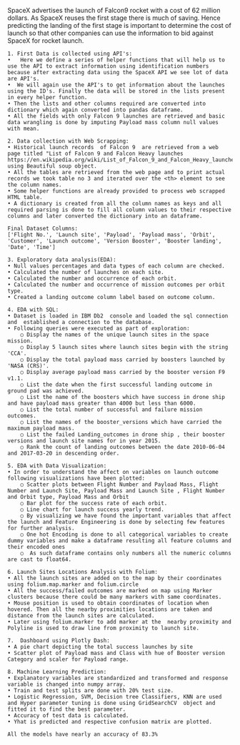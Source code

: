 SpaceX advertises the launch of Falcon9 rocket with a cost of 62 million dollars. As SpaceX reuses the first stage there is much of saving. Hence predicting the landing of the first stage is important to determine the cost of launch so that other companies can use the information to bid against SpaceX for rocket launch.

	1. First Data is collected using API's:
	•   Here we define a series of helper functions that will help us to use the API to extract information using identification numbers because after extracting data using the SpaceX API we see lot of data are API's.
	•  We will again use the API's to get information about the launches using the ID's. Finally the data will be stored in the lists present in every helper function. 
	• Then the lists and other columns required are converted into dictionary which again converted into pandas dataframe.
	• All the fields with only Falcon 9 launches are retrieved and basic data wrangling is done by imputing Payload mass column null values with mean.
	
	2. Data collection with Web Scrapping:
	• Historical launch records  of Falcon 9  are retrieved from a web page titled "List of Falcon 9 and Falcon Heavy launches https://en.wikipedia.org/wiki/List_of_Falcon_9_and_Falcon_Heavy_launches using Beautiful soup object.
	• All the tables are retrieved from the web page and to print actual records we took table no 3 and iterated over the <th> element to see the column names.
	• Some helper functions are already provided to process web scrapped HTML table.
	• A dictionary is created from all the column names as keys and all required parsing is done to fill all column values to their respective columns and later converted the dictionary into an dataframe.
	
	Final Dataset Columns:
	['Flight No.', 'Launch site', 'Payload', 'Payload mass', 'Orbit', 'Customer', 'Launch outcome', 'Version Booster', 'Booster landing', 'Date', 'Time']
	
	3. Exploratory data analysis(EDA):
	• Null values percentages and data types of each column are checked.
	• Calculated the number of launches on each site.
	• Calculated the number and occurrence of each orbit.
	• Calculated the number and occurrence of mission outcomes per orbit type.
	• Created a landing outcome column label based on outcome column.
	
	4. EDA with SQL:
	• Dataset is loaded in IBM Db2  console and loaded the sql connection and  established a connection to the database.
	• Following queries were executed as part of exploration:
		○ Display the names of the unique launch sites in the space mission.
		○ Display 5 launch sites where launch sites begin with the string 'CCA'.
		○ Display the total payload mass carried by boosters launched by 'NASA (CRS)'.
		○ Display average payload mass carried by the booster version F9 v1.1.
		○ List the date when the first successful landing outcome in ground pad was achieved.
		○ List the name of the boosters which have success in drone ship and have payload mass greater than 4000 but less than 6000.
		○ List the total number of successful and failure mission outcomes.
		○ List the names of the booster_versions which have carried the maximum payload mass.
		○ List the failed Landing_outcomes in drone ship , their booster versions and launch site names for in year 2015.
		○ Rank the count of landing outcomes between the date 2010-06-04  and 2017-03-20 in descending order.
		
	5. EDA with Data Visualization:
	• In order to understand the affect on variables on launch outcome following visualizations have been plotted:
		○ Scatter plots between Flight Number and Payload Mass, Flight Number and Launch Site, Payload Mass and Launch Site , Flight Number and Orbit type, Payload Mass and Orbit
		○ Bar plot for the success rate of each orbit.
		○ Line chart for launch success yearly trend.
		○ By visualizing we have found the important variables that affect the launch and Feature Engineering is done by selecting few features for further analysis. 
		○ One hot Encoding is done to all categorical variables to create dummy variables and make a dataframe resulting all feature columns and their encoded ones
		○  As such dataframe contains only numbers all the numeric columns are cast to float64.
		
	6. Launch Sites Locations Analysis with Folium:
	• All the launch sites are added on to the map by their coordinates using folium.map.marker and folium.circle 
	• All the success/failed outcomes are marked on map using Marker clusters because there could be many markers with same coordinates.
	• Mouse position is used to obtain coordinates of location when hovered. Then all the nearby proximities locations are taken and distance from the launch sites are calculated. 
	• Later using folium.marker to add marker at the  nearby proximity and Polyline is used to draw line from proximity to launch site.
	
	7.  Dashboard using Plotly Dash:
	• A pie chart depicting the total success launches by site
	• Scatter plot of Payload mass and Class with hue of Booster version Category and scaler for Payload range.
	
	8. Machine Learning Prediction:
	• Explanatory variables are standardized and transformed and response variable is changed into numpy array.
	• Train and test splits are done with 20% test size.
	• Logistic Regression, SVM, Decision tree Classifiers, KNN are used and Hyper parameter tuning is done using GridSearchCV  object and fitted it to find the best parameter.
	• Accuracy of test data is calculated.
	• Yhat is predicted and respective confusion matrix are plotted.
	
	All the models have nearly an accuracy of 83.3%
	
	
	
	
		
		
		
		
		
